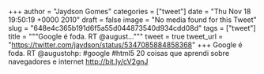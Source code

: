 
+++
author = "Jaydson Gomes"
categories = ["tweet"]
date = "Thu Nov 18 19:50:19 +0000 2010"
draft = false
image = "No media found for this Tweet"
slug = "648e4c365b191d6f5a55d044873540d934cdd08d"
tags = ["tweet"]
title = """Google é foda. RT @august..."""
tweet = true
tweet_url = "https://twitter.com/jaydson/status/5347085884858368"
+++
Google é foda. RT @augustohp: #google #html5 20 coisas que aprendi sobre navegadores e internet http://bit.ly/cV2gnJ
